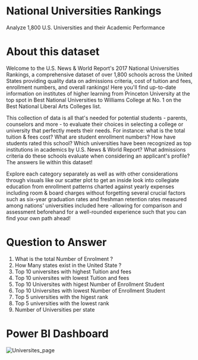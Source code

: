 # National Universities Rankings
<p>Analyze 1,800 U.S. Universities and their Academic Performance</p>

# About this dataset
<p>Welcome to the U.S. News & World Report's 2017 National Universities Rankings, a comprehensive dataset of over 1,800 schools across the United States providing quality data on admissions criteria, cost of tuition and fees, enrollment numbers, and overall rankings! Here you'll find up-to-date information on institutes of higher learning from Princeton University at the top spot in Best National Universities to Williams College at No. 1 on the Best National Liberal Arts Colleges list.

This collection of data is all that's needed for potential students - parents, counselors and more - to evaluate their choices in selecting a college or university that perfectly meets their needs. For instance: what is the total tuition & fees cost? What are student enrollment numbers? How have students rated this school? Which universities have been recognized as top institutions in academics by U.S. News & World Report? What admissions criteria do these schools evaluate when considering an applicant's profile? The answers lie within this dataset!

Explore each category separately as well as with other considerations through visuals like our scatter plot to get an inside look into collegiate education from enrollment patterns charted against yearly expenses including room & board charges without forgetting several crucial factors such as six-year graduation rates and freshman retention rates measured among nations' universities included here -allowing for comparison and assessment beforehand for a well-rounded experience such that you can find your own path ahead!</p>


# Question to Answer 

<ol>
  <li>What is the total Number of Enrolment ? </li>
  <li>How Many states exist in the United State ?</li>
  <li>Top 10 universites with highest Tuition and fees </li>
  <li>Top 10 universites with lowest Tuition and fees </li>
  <li>Top 10 Universites with higest Number of Enrollment Student </li>
  <li>Top 10 Universites with lowest Number of Enrollment Student </li>
  <li>Top 5 universities with the higest rank </li>
  <li>Top 5 universities with the lowest rank</li>
  <li>Number of Universities per state</li>
</ol>  
    
# Power BI Dashboard    
![Universites_page](https://user-images.githubusercontent.com/58373612/215552355-a16d4495-6a5b-4781-80af-b215117d4d39.jpg)

